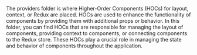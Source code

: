 The providers folder is where Higher-Order Components (HOCs) for layout, context, or Redux are placed. HOCs are used to enhance the functionality of components by providing them with additional props or behavior. In this folder, you can find HOCs that are responsible for managing the layout of components, providing context to components, or connecting components to the Redux store. These HOCs play a crucial role in managing the state and behavior of components throughout the application.
